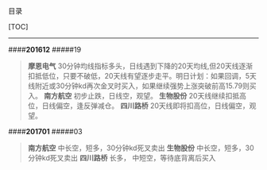 目录

[TOC]

***

####**201612**
#####19
>**摩恩电气** 30分钟均线指标多头，日线遇到下降的20天均线,但20天线逐渐扣抵低位，只要不破低，20天线有望逐步走平。明日计划：如果回调，5天线附近或30分钟kd再次金叉时买入，如果继续强势上涨突破前高15.79则买入。
>**南方航空** 初步止跌，日线空，观望。
>**生物股份** 20天线继续扣抵高位，日线偏空，逢反弹减仓。
>**四川路桥** 20天线即将扣高位，日线偏空，观望。

####**201701**
#####03
>**南方航空** 中长空，短多，30分钟kd死叉卖出
>**生物股份** 中长空，短多，30分钟kd死叉卖出
>**四川路桥** 长多， 中短空，等待底背离后买入